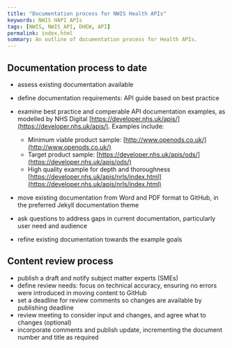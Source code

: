 ```yaml
---
title: "Documentation process for NWIS Health APIs"
keywords: NWIS HAPI APIs
tags: [NWIS, NWIS_API, DHEW, API]
permalink: index.html
summary: An outline of documentation process for Health APIs.
---
```


## Documentation process to date

* assess existing documentation available
* define documentation requirements: API guide based on best practice
* examine best practice and comperable API documentation examples, as modelled by NHS Digital [https://developer.nhs.uk/apis/](https://developer.nhs.uk/apis/). Examples include:
  * Minimum viable product sample: [http://www.openods.co.uk/](http://www.openods.co.uk/) 
  * Target product sample: [https://developer.nhs.uk/apis/ods/](https://developer.nhs.uk/apis/ods/)
  * High quality example for depth and thoroughness [https://developer.nhs.uk/apis/nrls/index.html](https://developer.nhs.uk/apis/nrls/index.html)
  
* move existing documentation from Word and PDF format to GitHub, in the preferred Jekyll documentation theme
* ask questions to address gaps in current documentation, particularly user need and audience
* refine existing documentation towards the example goals

## Content review process

* publish a draft and notify subject matter experts (SMEs)
* define review needs: focus on technical accuracy, ensuring no errors were introduced in moving content to GitHub
* set a deadline for review comments so changes are available by publishing deadline
* review meeting to consider input and changes, and agree what to changes (optional) 
* incorporate comments and publish update, incrementing the document number and title as required

